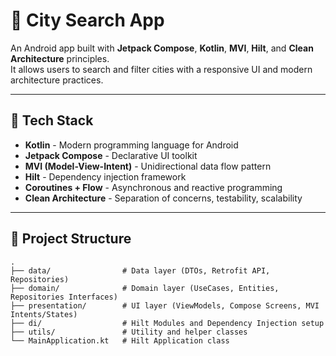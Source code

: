 # 🌆 City Search App

An Android app built with **Jetpack Compose**, **Kotlin**, **MVI**, **Hilt**, and **Clean Architecture** principles.  
It allows users to search and filter cities with a responsive UI and modern architecture practices.

---

## 🧱 Tech Stack

- **Kotlin** - Modern programming language for Android
- **Jetpack Compose** - Declarative UI toolkit
- **MVI (Model-View-Intent)** - Unidirectional data flow pattern
- **Hilt** - Dependency injection framework
- **Coroutines + Flow** - Asynchronous and reactive programming
- **Clean Architecture** - Separation of concerns, testability, scalability

---

## 📂 Project Structure

```plaintext
.
├── data/                # Data layer (DTOs, Retrofit API, Repositories)
├── domain/              # Domain layer (UseCases, Entities, Repositories Interfaces)
├── presentation/        # UI layer (ViewModels, Compose Screens, MVI Intents/States)
├── di/                  # Hilt Modules and Dependency Injection setup
├── utils/               # Utility and helper classes
└── MainApplication.kt   # Hilt Application class
